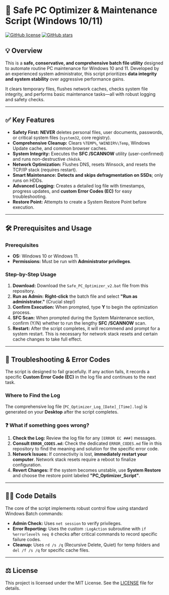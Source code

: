 # 🚀 Safe PC Optimizer & Maintenance Script (Windows 10/11)

[![GitHub license](https://img.shields.io/badge/license-MIT-blue.svg)](LICENSE)
[![GitHub stars](https://img.shields.io/github/stars/YOUR_USERNAME/PC-Optimizer-Batch-Script?style=social)](https://github.com/YOUR_USERNAME/PC-Optimizer-Batch-Script/stargazers)

## 💡 Overview

This is a **safe, conservative, and comprehensive batch file utility** designed to automate routine PC maintenance for Windows 10 and 11. Developed by an experienced system administrator, this script prioritizes **data integrity and system stability** over aggressive performance gains.

It clears temporary files, flushes network caches, checks system file integrity, and performs basic maintenance tasks—all with robust logging and safety checks.

---

## ✅ Key Features

* **Safety First:** **NEVER** deletes personal files, user documents, passwords, or critical system files (`system32`, core registry).
* **Comprehensive Cleanup:** Clears `%TEMP%`, `%WINDIR%\Temp`, Windows Update cache, and common browser caches.
* **System Integrity:** Executes the **SFC /SCANNOW** utility (user-confirmed) and runs non-destructive `chkdsk`.
* **Network Optimization:** Flushes DNS, resets Winsock, and resets the TCP/IP stack (requires restart).
* **Smart Maintenance:** **Detects and skips defragmentation on SSDs**; only runs on HDDs.
* **Advanced Logging:** Creates a detailed log file with timestamps, progress updates, and **custom Error Codes (EC)** for easy troubleshooting.
* **Restore Point:** Attempts to create a System Restore Point before execution.

---

## 🛠️ Prerequisites and Usage

### Prerequisites

* **OS:** Windows 10 or Windows 11.
* **Permissions:** Must be run with **Administrator privileges**.

### Step-by-Step Usage

1.  **Download:** Download the `Safe_PC_Optimizer_v2.bat` file from this repository.
2.  **Run as Admin:** **Right-click** the batch file and select **"Run as administrator."** (Crucial step!)
3.  **Confirm Execution:** When prompted, type **Y** to begin the optimization process.
4.  **SFC Scan:** When prompted during the System Maintenance section, confirm (Y/N) whether to run the lengthy **SFC /SCANNOW** scan.
5.  **Restart:** After the script completes, it will recommend and prompt for a system restart. This is necessary for network stack resets and certain cache changes to take full effect.

---

## 📝 Troubleshooting & Error Codes

The script is designed to fail gracefully. If any action fails, it records a specific **Custom Error Code (EC)** in the log file and continues to the next task.

### Where to Find the Log

The comprehensive log file (`PC_Optimizer_Log_[Date]_[Time].log`) is generated on your **Desktop** after the script completes.

### ❓ What if something goes wrong?

1.  **Check the Log:** Review the log file for any `[ERROR EC ###]` messages.
2.  **Consult `ERROR_CODES.md`:** Check the dedicated `ERROR_CODES.md` file in this repository to find the meaning and solution for the specific error code.
3.  **Network Issues:** If connectivity is lost, **immediately restart your computer**. Network stack resets require a reboot to finalize configuration.
4.  **Revert Changes:** If the system becomes unstable, use **System Restore** and choose the restore point labeled **"PC\_Optimizer\_Script"**.

---

## 🧑‍💻 Code Details

The core of the script implements robust control flow using standard Windows Batch commands:

* **Admin Check:** Uses `net session` to verify privileges.
* **Error Reporting:** Uses the custom `:LogAction` subroutine with `if %errorlevel% neq 0` checks after critical commands to record specific failure codes.
* **Cleanup:** Uses `rd /s /q` (Recursive Delete, Quiet) for temp folders and `del /f /s /q` for specific cache files.

---

## ⚖️ License

This project is licensed under the MIT License. See the [LICENSE](LICENSE) file for details.
